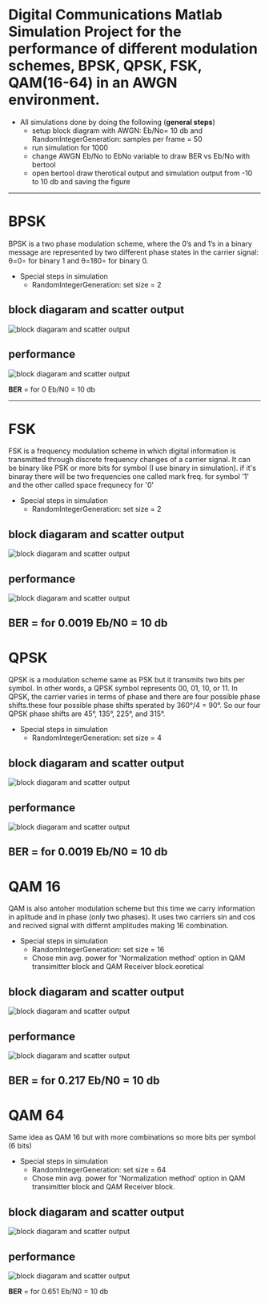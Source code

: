 # Digital Communications Matlab Simulation Project for the performance of different modulation schemes, BPSK, QPSK, FSK, QAM(16-64) in an AWGN environment.
* All simulations done by doing the following (**general steps**)
	* setup block diagram with AWGN: Eb/No= 10 db and RandomIntegerGeneration: samples per frame = 50
	* run simulation for 1000
	* change AWGN Eb/No to EbNo variable to draw BER vs Eb/No with bertool
	* open bertool draw therotical output and simulation output from -10 to 10 db and saving the figure
---

# BPSK 
BPSK is a two phase modulation scheme, where the 0’s and 1’s in a binary message are represented by two different phase states in 
the carrier signal: θ=0∘ for binary 1 and θ=180∘ for binary 0.


* Special steps in simulation
	* RandomIntegerGeneration: set size = 2

## block diagaram and scatter output
![block diagaram and scatter output](/BPSK/BPSK_Blocks_Scatterplots.PNG)

## performance
![block diagaram and scatter output](/BPSK/performance.PNG)

**BER** =  for 0 Eb/N0 = 10 db

---

# FSK
FSK is a frequency modulation scheme in which digital information is transmitted through discrete frequency changes of a carrier signal. 
It can be binary like PSK or more bits for symbol (I use binary in simulation). if it's binaray there will be two frequencies one called mark freq. for symbol '1' and the other called space frequnecy for '0'

* Special steps in simulation
	* RandomIntegerGeneration: set size = 2 

## block diagaram and scatter output
![block diagaram and scatter output](/FSK/FSK_Blocks_Scatterplots.PNG)

## performance
![block diagaram and scatter output](/FSK/performance.PNG)

**BER** =  for 0.0019 Eb/N0 = 10 db
---

# QPSK
QPSK is a modulation scheme same as PSK but it transmits two bits per symbol. In other words, a QPSK symbol represents 00, 01, 10, or 11.
In QPSK, the carrier varies in terms of phase and there are four possible phase shifts.these four possible phase shifts sperated by 360°/4 = 90°. So our four QPSK phase shifts are 45°, 135°, 225°, and 315°.


* Special steps in simulation
	* RandomIntegerGeneration: set size = 4

## block diagaram and scatter output
![block diagaram and scatter output](/QPSK/QPSK_Blocks_Scatterplots.PNG)

## performance
![block diagaram and scatter output](/QPSK/performance.PNG)

**BER** =  for 0.0019 Eb/N0 = 10 db
---

# QAM 16
QAM is also antoher modulation scheme but this time we carry information in aplitude and in phase (only two phases). It uses two carriers sin and cos and recived signal with differnt amplitudes making 16 combination.

* Special steps in simulation
	* RandomIntegerGeneration: set size = 16
	* Chose min avg. power for 'Normalization method' option in QAM transimitter block and QAM Receiver block.eoretical

## block diagaram and scatter output
![block diagaram and scatter output](/QAM-16/QAM_Blocks_Scatterplots.PNG)

## performance
![block diagaram and scatter output](/QAM-16/performance.PNG)

**BER** =  for 0.217 Eb/N0 = 10 db
---

# QAM 64
Same idea as QAM 16 but with more combinations so more bits per symbol (6 bits)

* Special steps in simulation
	* RandomIntegerGeneration: set size = 64 
	* Chose min avg. power for 'Normalization method' option in QAM transimitter block and QAM Receiver block.

## block diagaram and scatter output
![block diagaram and scatter output](/QAM-64/QAM_Blocks_Scatterplots.PNG)

## performance
![block diagaram and scatter output](/QAM-64/performance.PNG)

**BER** =  for 0.651 Eb/N0 = 10 db
